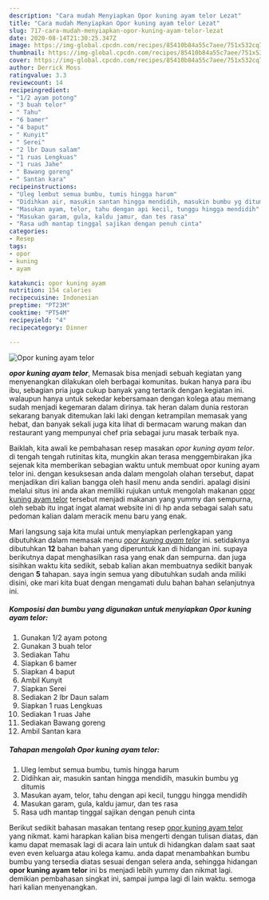 ```yaml
---
description: "Cara mudah Menyiapkan Opor kuning ayam telor Lezat"
title: "Cara mudah Menyiapkan Opor kuning ayam telor Lezat"
slug: 717-cara-mudah-menyiapkan-opor-kuning-ayam-telor-lezat
date: 2020-08-14T21:30:25.347Z
image: https://img-global.cpcdn.com/recipes/85410b84a55c7aee/751x532cq70/opor-kuning-ayam-telor-foto-resep-utama.jpg
thumbnail: https://img-global.cpcdn.com/recipes/85410b84a55c7aee/751x532cq70/opor-kuning-ayam-telor-foto-resep-utama.jpg
cover: https://img-global.cpcdn.com/recipes/85410b84a55c7aee/751x532cq70/opor-kuning-ayam-telor-foto-resep-utama.jpg
author: Derrick Moss
ratingvalue: 3.3
reviewcount: 14
recipeingredient:
- "1/2 ayam potong"
- "3 buah telor"
- " Tahu"
- "6 bamer"
- "4 baput"
- " Kunyit"
- " Serei"
- "2 lbr Daun salam"
- "1 ruas Lengkuas"
- "1 ruas Jahe"
- " Bawang goreng"
- " Santan kara"
recipeinstructions:
- "Uleg lembut semua bumbu, tumis hingga harum"
- "Didihkan air, masukin santan hingga mendidih, masukin bumbu yg ditumis"
- "Masukan ayam, telor, tahu dengan api kecil, tunggu hingga mendidih"
- "Masukan garam, gula, kaldu jamur, dan tes rasa"
- "Rasa udh mantap tinggal sajikan dengan penuh cinta"
categories:
- Resep
tags:
- opor
- kuning
- ayam

katakunci: opor kuning ayam 
nutrition: 154 calories
recipecuisine: Indonesian
preptime: "PT23M"
cooktime: "PT54M"
recipeyield: "4"
recipecategory: Dinner

---
```



![Opor kuning ayam telor](https://img-global.cpcdn.com/recipes/85410b84a55c7aee/751x532cq70/opor-kuning-ayam-telor-foto-resep-utama.jpg)

<b><i>opor kuning ayam telor</i></b>, Memasak bisa menjadi sebuah kegiatan yang menyenangkan dilakukan oleh berbagai komunitas. bukan hanya para ibu ibu, sebagian pria juga cukup banyak yang tertarik dengan kegiatan ini. walaupun hanya untuk sekedar kebersamaan dengan kolega atau memang sudah menjadi kegemaran dalam dirinya. tak heran dalam dunia restoran sekarang banyak ditemukan laki laki dengan ketrampilan memasak yang hebat, dan banyak sekali juga kita lihat di bermacam warung makan dan restaurant yang mempunyai chef pria sebagai juru masak terbaik nya.



Baiklah, kita awali ke pembahasan resep masakan <i>opor kuning ayam telor</i>. di tengah tengah rutinitas kita, mungkin akan terasa menggembirakan jika sejenak kita memberikan sebagian waktu untuk membuat opor kuning ayam telor ini. dengan kesuksesan anda dalam mengolah olahan tersebut, dapat menjadikan diri kalian bangga oleh hasil menu anda sendiri. apalagi disini melalui situs ini anda akan memiliki rujukan untuk mengolah makanan <u>opor kuning ayam telor</u> tersebut menjadi makanan yang yummy dan sempurna, oleh sebab itu ingat ingat alamat website ini di hp anda sebagai salah satu pedoman kalian dalam meracik menu baru yang enak.


Mari langsung saja kita mulai untuk menyiapkan perlengkapan yang dibutuhkan dalam memasak menu <u><i>opor kuning ayam telor</i></u> ini. setidaknya dibutuhkan <b>12</b> bahan bahan yang diperuntuk kan di hidangan ini. supaya berikutnya dapat menghasilkan rasa yang enak dan sempurna. dan juga sisihkan waktu kita sedikit, sebab kalian akan membuatnya sedikit banyak dengan <b>5</b> tahapan. saya ingin semua yang dibutuhkan sudah anda miliki disini, oke mari kita buat dengan mengamati dulu bahan bahan selanjutnya ini.

<!--inarticleads1-->

##### Komposisi dan bumbu yang digunakan untuk menyiapkan Opor kuning ayam telor:

1. Gunakan 1/2 ayam potong
1. Gunakan 3 buah telor
1. Sediakan  Tahu
1. Siapkan 6 bamer
1. Siapkan 4 baput
1. Ambil  Kunyit
1. Siapkan  Serei
1. Sediakan 2 lbr Daun salam
1. Siapkan 1 ruas Lengkuas
1. Sediakan 1 ruas Jahe
1. Sediakan  Bawang goreng
1. Ambil  Santan kara




<!--inarticleads2-->

##### Tahapan mengolah Opor kuning ayam telor:

1. Uleg lembut semua bumbu, tumis hingga harum
1. Didihkan air, masukin santan hingga mendidih, masukin bumbu yg ditumis
1. Masukan ayam, telor, tahu dengan api kecil, tunggu hingga mendidih
1. Masukan garam, gula, kaldu jamur, dan tes rasa
1. Rasa udh mantap tinggal sajikan dengan penuh cinta




Berikut sedikit bahasan masakan tentang resep <u>opor kuning ayam telor</u> yang nikmat. kami harapkan kalian bisa mengerti dengan tulisan diatas, dan kamu dapat memasak lagi di acara lain untuk di hidangkan dalam saat saat even even keluarga atau kolega kamu. anda dapat menambahkan bumbu bumbu yang tersedia diatas sesuai dengan selera anda, sehingga hidangan <b>opor kuning ayam telor</b> ini bs menjadi lebih yummy dan nikmat lagi. demikian pembahasan singkat ini, sampai jumpa lagi di lain waktu. semoga hari kalian menyenangkan.
